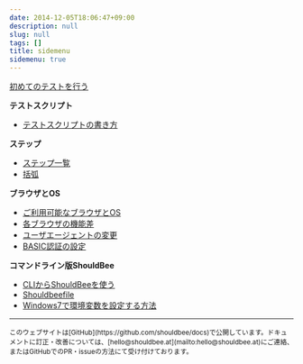 ```yaml
---
date: 2014-12-05T18:06:47+09:00
description: null
slug: null
tags: []
title: sidemenu
sidemenu: true
---
```

<a href="/getting-started/" class="btn btn-success btn-block hidden-xs hidden-sm visible-md visible-lg">初めてのテストを行う</a>

**テストスクリプト**

* [テストスクリプトの書き方](/getting-started/)

**ステップ**

* [ステップ一覧](/steps/)
* [括弧](/steps/parenthes/)

**ブラウザとOS**

* [ご利用可能なブラウザとOS](/environments/)
* [各ブラウザの機能差](/environments/differences/)
* [ユーザエージェントの変更](/environments/user-agent/)
* [BASIC認証の設定](/environments/basic-auth/)

**コマンドライン版ShouldBee**

* [CLIからShouldBeeを使う](/cli/)
* [Shouldbeefile](/cli/shouldbeefile/)
* [Windows7で環境変数を設定する方法](/cli/windows-envvars/)

---

<small>
このウェブサイトは[GitHub](https://github.com/shouldbee/docs)で公開しています。ドキュメントに訂正・改善については、[hello@shouldbee.at](mailto:hello@shouldbee.at)にご連絡、またはGitHubでのPR・issueの方法にて受け付けております。
</small>
